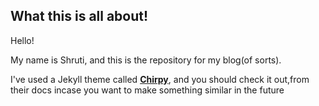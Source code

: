 ## What this is all about! 

Hello! 

My name is Shruti, and this is the repository for my blog(of sorts).

I've used a Jekyll theme called [**Chirpy**](https://github.com/cotes2020/jekyll-theme-chirpy), and you should check it out,from their docs incase you want to make something similar in the future 